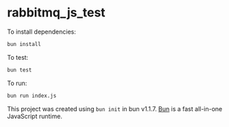 # rabbitmq_js_test

To install dependencies:

```bash
bun install
```
To test:
```bash
bun test
```
To run:

```bash
bun run index.js
```

This project was created using `bun init` in bun v1.1.7. [Bun](https://bun.sh) is a fast all-in-one JavaScript runtime.
